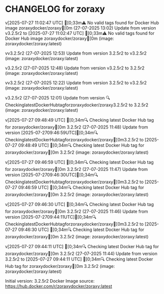 CHANGELOG for zoraxy
===================
v[2025-07-27 11:02:47 UTC] [0;33m⚠️ No valid tags found for Docker Hub image zoraxydocker/zoraxy[0m (27-07-2025 13:02)
    Update from version v3.2.5r2 to [2025-07-27 11:02:47 UTC] [0;33m⚠️ No valid tags found for Docker Hub image zoraxydocker/zoraxy[0m (image: zoraxydocker/zoraxy:latest)


vv3.2.5r2 (27-07-2025 12:53)
    Update from version 3.2.5r2 to v3.2.5r2 (image: zoraxydocker/zoraxy:latest)


v3.2.5r2 (27-07-2025 12:48)
    Update from version v3.2.5r2 to 3.2.5r2 (image: zoraxydocker/zoraxy:latest)


vv3.2.5r2 (27-07-2025 12:22)
    Update from version 3.2.5r2 to v3.2.5r2 (image: zoraxydocker/zoraxy:latest)


v3.2.5r2 (27-07-2025 12:01)
    Update from version 🔍CheckinglatestDockerHubtagforzoraxydocker/zoraxy3.2.5r2 to 3.2.5r2 (image: zoraxydocker/zoraxy:latest)


v[2025-07-27 09:48:49 UTC] [0;34m🔍 Checking latest Docker Hub tag for zoraxydocker/zoraxy[0m
3.2.5r2 (27-07-2025 11:48)
    Update from version [2025-07-2709:46:59UTC][0;34m🔍CheckinglatestDockerHubtagforzoraxydocker/zoraxy[0m3.2.5r2 to [2025-07-27 09:48:49 UTC] [0;34m🔍 Checking latest Docker Hub tag for zoraxydocker/zoraxy[0m
3.2.5r2 (image: zoraxydocker/zoraxy:latest)


v[2025-07-27 09:46:59 UTC] [0;34m🔍 Checking latest Docker Hub tag for zoraxydocker/zoraxy[0m
3.2.5r2 (27-07-2025 11:47)
    Update from version [2025-07-2709:46:30UTC][0;34m🔍CheckinglatestDockerHubtagforzoraxydocker/zoraxy[0m3.2.5r2 to [2025-07-27 09:46:59 UTC] [0;34m🔍 Checking latest Docker Hub tag for zoraxydocker/zoraxy[0m
3.2.5r2 (image: zoraxydocker/zoraxy:latest)


v[2025-07-27 09:46:30 UTC] [0;34m🔍 Checking latest Docker Hub tag for zoraxydocker/zoraxy[0m
3.2.5r2 (27-07-2025 11:46)
    Update from version [2025-07-2709:44:11UTC][0;34m🔍CheckinglatestDockerHubtagforzoraxydocker/zoraxy[0m3.2.5r2 to [2025-07-27 09:46:30 UTC] [0;34m🔍 Checking latest Docker Hub tag for zoraxydocker/zoraxy[0m
3.2.5r2 (image: zoraxydocker/zoraxy:latest)


v[2025-07-27 09:44:11 UTC] [0;34m🔍 Checking latest Docker Hub tag for zoraxydocker/zoraxy[0m
3.2.5r2 (27-07-2025 11:44)
    Update from version 3.2.5r2 to [2025-07-27 09:44:11 UTC] [0;34m🔍 Checking latest Docker Hub tag for zoraxydocker/zoraxy[0m
3.2.5r2 (image: zoraxydocker/zoraxy:latest)



Initial version: 3.2.5r2
Docker Image source: https://hub.docker.com/r/zoraxydocker/zoraxy:latest

